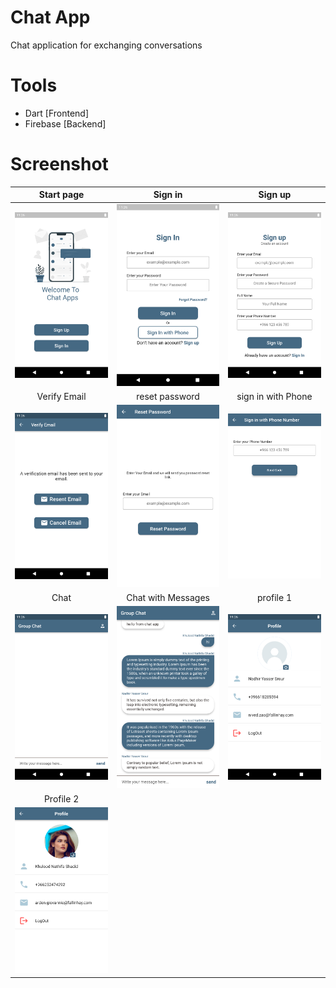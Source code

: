 # Chat App
Chat application for exchanging conversations

# Tools
- Dart [Frontend]
- Firebase [Backend]


# Screenshot
Start page                |Sign in                |      Sign up
:-------------------------:|:-------------------------:|:-------------------------:
<img src="https://github.com/shoroogalsubhi/brmjha-projects-screenshots/blob/main/Chat%20App/screenshots/start%20page.png" width="300"> | <img src="https://github.com/shoroogalsubhi/brmjha-projects-screenshots/blob/main/Chat%20App/screenshots/sign%20in.png" width="300"> | <img src="https://github.com/shoroogalsubhi/brmjha-projects-screenshots/blob/main/Chat%20App/screenshots/sign%20up.png" width="300">
Verify Email                |reset password                |      sign in with Phone
<img src="https://github.com/shoroogalsubhi/brmjha-projects-screenshots/blob/main/Chat%20App/screenshots/verify%20email.png" width="300"> | <img src="https://github.com/shoroogalsubhi/brmjha-projects-screenshots/blob/main/Chat%20App/screenshots/reset%20password.png" width="300"> | <img src="https://github.com/shoroogalsubhi/brmjha-projects-screenshots/blob/main/Chat%20App/screenshots/sign%20in%20with%20phone.png" width="300">
Chat                |      Chat with Messages |      profile 1
<img src="https://github.com/shoroogalsubhi/brmjha-projects-screenshots/blob/main/Chat%20App/screenshots/main%20chat.png" width="300"> | <img src="https://github.com/shoroogalsubhi/brmjha-projects-screenshots/blob/main/Chat%20App/screenshots/messages.png" width="300"> | <img src="https://github.com/shoroogalsubhi/brmjha-projects-screenshots/blob/main/Chat%20App/screenshots/profile.png" width="300">
Profile 2               |
<img src="https://github.com/shoroogalsubhi/brmjha-projects-screenshots/blob/main/Chat%20App/screenshots/profile%202.png" width="300"> |

